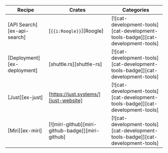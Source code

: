 | Recipe | Crates | Categories |
|---|---|---|
| [API Search][ex-api-search] | [`{{i:Roogle}}`][Roogle] | [![cat-development-tools][cat-development-tools-badge]][cat-development-tools] |
| [Deployment][ex-deployment] | [shuttle.rs][shuttle-rs] | [![cat-development-tools][cat-development-tools-badge]][cat-development-tools] |
| [Just][ex-just] | [https://just.systems/][just-website] | [![cat-development-tools][cat-development-tools-badge]][cat-development-tools] |
| [Miri][ex-miri] | [![miri-github][miri-github-badge]][miri-github] | [![cat-development-tools][cat-development-tools-badge]][cat-development-tools] |
